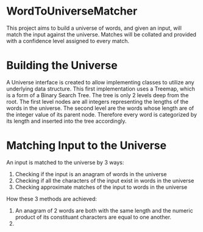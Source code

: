 WordToUniverseMatcher
=====================

This project aims to build a universe of words, and given an input, will match the input against the universe. Matches will be collated and provided with a confidence level assigned to every match.

Building the Universe
=====================

A Universe interface is created to allow implementing classes to utilize any underlying data structure. This first implementation uses a Treemap, which is a form of a Binary Search Tree. The tree is only 2 levels deep from the root. The first level nodes are all integers representing the lengths of the words in the universe. The second level are the words whose length are of the integer value of its parent node. Therefore every word is categorized by its length and inserted into the tree accordingly.

Matching Input to the Universe
==============================

An input is matched to the universe by 3 ways: 
1) Checking if the input is an anagram of words in the universe 
2) Checking if all the characters of the input exist in words in the universe 
3) Checking approximate matches of the input to words in the universe 

How these 3 methods are achieved:
1) An anagram of 2 words are both with the same length and the numeric product of its constituant characters are equal to one another.
2) 

